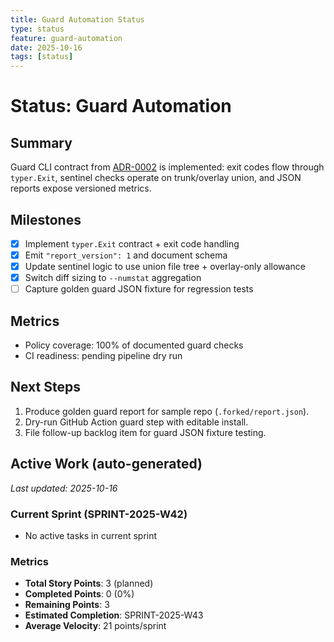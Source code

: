 ```yaml
---
title: Guard Automation Status
type: status
feature: guard-automation
date: 2025-10-16
tags: [status]
---
```


# Status: Guard Automation

## Summary
Guard CLI contract from [ADR-0002](../../adr/0002-guard-cli-contract.md) is implemented: exit codes flow through `typer.Exit`, sentinel checks operate on trunk/overlay union, and JSON reports expose versioned metrics.

## Milestones
- [x] Implement `typer.Exit` contract + exit code handling
- [x] Emit `"report_version": 1` and document schema
- [x] Update sentinel logic to use union file tree + overlay-only allowance
- [x] Switch diff sizing to `--numstat` aggregation
- [ ] Capture golden guard JSON fixture for regression tests

## Metrics
- Policy coverage: 100% of documented guard checks
- CI readiness: pending pipeline dry run

## Next Steps
1. Produce golden guard report for sample repo (`.forked/report.json`).
2. Dry-run GitHub Action guard step with editable install.
3. File follow-up backlog item for guard JSON fixture testing.

## Active Work (auto-generated)
*Last updated: 2025-10-16*

### Current Sprint (SPRINT-2025-W42)
- No active tasks in current sprint

### Metrics
- **Total Story Points**: 3 (planned)
- **Completed Points**: 0 (0%)
- **Remaining Points**: 3
- **Estimated Completion**: SPRINT-2025-W43
- **Average Velocity**: 21 points/sprint
